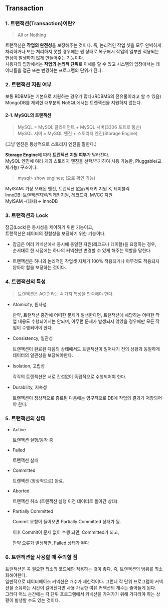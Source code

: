 ## Transaction


### 1. 트랜잭션(Transaction)이란?
> All or Nothing

트랜잭션은 **작업의 완전성**을 보장해주는 것이다. 즉, 논리적인 작업 셋을 모두 완벽하게 처리하거나 또는 처리하지 못할 경우에는 원 상태로 복구해서 작업의 일부만 적용되는 현상이 발생하지 않게 만들어주는 기능이다.   
사용자의 입장에서는 **작업의 논리적 단위**로 이해를 할 수 있고 시스템의 입장에서는 데이터들을 접근 또는 변경하는 프로그램의 단위가 된다.



### 2. 트랜잭션 지원 여부

보통 RDBMS는 기본으로 지원하는 경우가 많다.(RDBMS의 전유물이라고 할 수 있음)   
MongoDB를 제외한 대부분의 NoSQL에서는 트랜잭션을 지원하지 않는다.

#### 2-1. MySQL의 트랜잭션

> MySQL = MySQL 클라이언트 + MySQL 서버(3306 포트로 통신)   
> MySQL 서버 = MySQL 엔진 + 스토리지 엔진(Storage Engine)

(그냥 엔진은 통상적으로 스토리지 엔진을 말한다.)

**Storage Engine**에 따라 **트랜잭션 지원 여부**가 달라진다.   
MySQL 엔진에 여러 개의 스토리지 엔진을 선택/추가하여 사용 가능한, Pluggable(교체가능) 구조이다.

> mysql> show engines; (으로 확인 가능)

MyISAM: 가장 오래된 엔진, 트랜잭션 없음/외래키 지원 X, 테이블락   
InnoDB: 트랜잭션지원/외래키지원, 레코드락, MVCC 지원   
MyISAM -(대체)→ InnoDB   



### 3. 트랜잭션과 Lock
    
잠금(Lock)은 동시성을 제어하기 위한 기능이고,   
트랜잭션은 데이터의 정합성을 보장하기 위한 기능이다.

- 잠금은 여러 커넥션에서 동시에 동일한 자원(레코드나 테이블)을 요청하는 경우, \
  순서대로 한 시점에는 하나의 커넥션만 변경할 수 있게 해주는 역할을 말한다.   

- 트랜잭션은 하나의 논리적인 작업셋 자체가 100% 적용되거나 아무것도 적용되지 않아야 함을 보장하는 것이다.



### 4. 트랜잭션의 특성
> 트랜잭션은 ACID 라는 4 가지 특성을 만족해야 한다.

- Atomicity, 원자성

    만약, 트랜잭션 중간에 어떠한 문제가 발생한다면, 트랜잭션에 해당하는 어떠한 작업 내용도 수행되어서는 안되며, 아무런 문제가 발생되지 않았을 경우에만 모든 작업이 수행되어야 한다.
    
- Consistency, 일관성

    트랜잭션이 완료된 다음의 상태에서도 트랜잭션이 일어나기 전의 상황과 동일하게 데이터의 일관성을 보장해야한다.
    
- Isolation, 고립성
    
    각각의 트랜잭션은 서로 간섭없이 독립적으로 수행되어야 한다.
    
- Durability, 지속성
    
    트랜잭션이 정상적으로 종료된 다음에는 영구적으로 DB에 작업의 결과가 저장되어야 한다.
    

### 5. 트랜잭션의 상태
- Active
    
    트랜잭션 실행/동작 중
    
- Failed
    
    트랜잭션 실패
    
- Committed
    
    트랜잭션 (정상적으로) 완료.
    
- Aborted
    
    트랜잭션 취소 (트랜잭션 실행 이전 데이터로 돌아간 상태)
    
- Partially Committed
    
    Commit 요청이 들어오면 Partially Committed 상태가 됨.   
    
    이후 Commit이 문제 없이 수행 되면, Committed가 되고,   
    
    만약 오류가 발생하면, Failed 상태가 된다



### 6. 트랜잭션을 사용할 때 주의할 점
트랜잭션은 꼭 필요한 최소의 코드에만 적용하는 것이 좋다. 즉, 트랜잭션의 범위를 최소화해야한다.   
일반적으로 데이터베이스 커넥션은 개수가 제한적이다. 그런데 각 단위 프로그램이 커넥션을 소유하는 시간이 길어진다면 사용 가능한 여유 커넥션의 개수는 줄어들게 된다.   
그러다 어느 순간에는 각 단위 프로그램에서 커넥션을 가져가기 위해 기다려야 하는 상황이 발생할 수도 있는 것이다.


